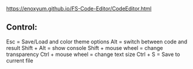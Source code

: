 https://enoxyum.github.io/FS-Code-Editor/CodeEditor.html

## Control:

Esc = Save/Load and color theme options
Alt = switch between code and result
Shift + Alt = show console
Shift + mouse wheel = change transparency
Ctrl +  mouse wheel = change text size
Ctrl + S = Save to current file
